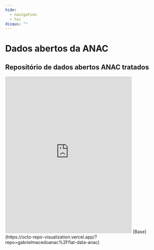 ```yaml
---
hide:
  - navigation
  - toc
disqus: ""
---
```


# Dados abertos da ANAC

## Repositório de dados abertos ANAC tratados
<iframe width=80%, height=500 frameBorder=0 src="https://octo-repo-visualization.vercel.app/?repo=gabrielmacedoanac%2Fflat-data-anac"></iframe>
[Base](https://octo-repo-visualization.vercel.app/?repo=gabrielmacedoanac%2Fflat-data-anac)
